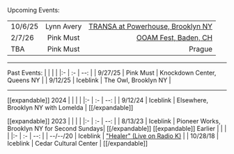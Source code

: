 Upcoming Events:

| | | |
| :------- | :------: |  ---: |
| 10/6/25 | Lynn Avery | [TRANSA at Powerhouse, Brooklyn NY](https://festival.powerhousearts.org/festival-performances/transa) | 
| 2/7/26 | Pink Must  | [OOAM Fest, Baden, CH](https://ooam.ch/programm/)  |
| TBA | Pink Must | Prague |  

---
Past Events:
| | |  |
|:- | :- | --: |
| 9/27/25 | Pink Must | Knockdown Center, Queens NY |
| 9/12/25 | Iceblink | The Owl, Brooklyn NY |

---

[[expandable]]
2024
| | |  |
|:- | :- | --: |
| 9/12/24 | Iceblink | Elsewhere, Brooklyn NY with Lomelda |
[[/expandable]]

[[expandable]]
2023
| | |  |
|:- | :- | --: |
| 8/13/23 | Iceblink | Pioneer Works, Brooklyn NY for Second Sundays|
[[/expandable]]
[[expandable]]
Earlier
| | |  |
|:- | :- | --: |
| --/--/20 | Iceblink | ["Healer" (Live on Radio K)](https://www.youtube.com/watch?v=d-7E0r07JtI) |
| 10/28/18 | Iceblink | Cedar Cultural Center |
[[/expandable]]

